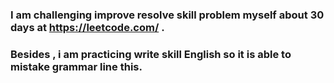 ### I am challenging improve resolve skill problem myself about 30 days at https://leetcode.com/ .
### Besides , i am practicing write skill English so it is able to mistake grammar line this.
